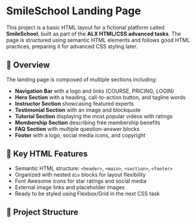 # SmileSchool Landing Page

This project is a basic HTML layout for a fictional platform called **SmileSchool**, built as part of the **ALX HTML/CSS advanced tasks**. The page is structured using semantic HTML elements and follows good HTML practices, preparing it for advanced CSS styling later.

## 📄 Overview

The landing page is composed of multiple sections including:

- **Navigation Bar** with a logo and links (COURSE, PRICING, LOGIN)
- **Hero Section** with a heading, call-to-action button, and tagline words
- **Instructor Section** showcasing featured experts
- **Testimonial Section** with an image and blockquote
- **Tutorial Section** displaying the most popular videos with ratings
- **Membership Section** describing free membership benefits
- **FAQ Section** with multiple question-answer blocks
- **Footer** with a logo, social media icons, and copyright

## 🧠 Key HTML Features

- Semantic HTML structure: `<header>`, `<main>`, `<section>`, `<footer>`
- Organized with nested `div` blocks for layout flexibility
- Font Awesome icons for star ratings and social media
- External image links and placeholder images
- Ready to be styled using Flexbox/Grid in the next CSS task

## 📁 Project Structure

